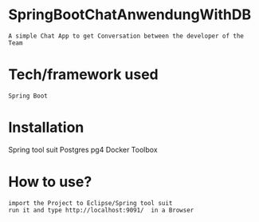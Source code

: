 # SpringBootChatAnwendungWithDB
   
    A simple Chat App to get Conversation between the developer of the Team 
    
# Tech/framework used
    
    Spring Boot 
    
# Installation
   
   Spring tool suit
   Postgres 
   pg4
   Docker Toolbox
   
 #  How to use?  
    
    import the Project to Eclipse/Spring tool suit 
    run it and type http://localhost:9091/  in a Browser
    
